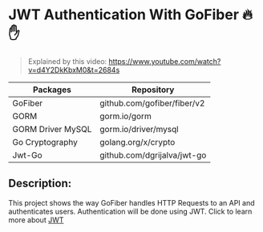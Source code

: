 # JWT Authentication With GoFiber :fire: :raised_hand:
>Explained by this video: https://www.youtube.com/watch?v=d4Y2DkKbxM0&t=2684s

Packages | Repository
-------- | -----
GoFiber  | github.com/gofiber/fiber/v2
GORM | gorm.io/gorm
GORM Driver MySQL | gorm.io/driver/mysql
Go Cryptography | golang.org/x/crypto
Jwt-Go | github.com/dgrijalva/jwt-go

## Description: 
This project shows the way GoFiber handles HTTP Requests to an API and authenticates users. Authentication will be done using JWT. Click to learn more about [JWT](https://jwt.io/introduction)


